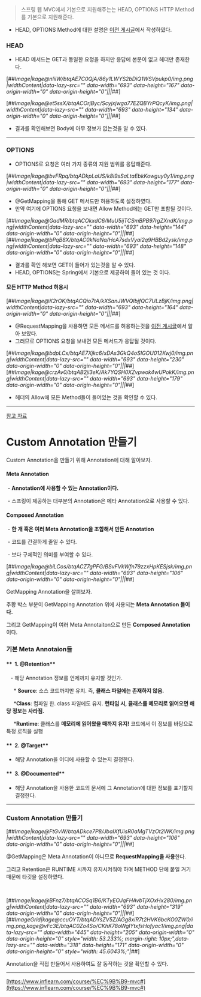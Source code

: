 > 스프링 웹 MVC에서 기본으로 지원해주는는 HEAD, OPTIONS HTTP Method를 기본으로
지원해준다.

- HEAD, OPTIONS Method에 대한 설명은 [이전 게시글](https://sun-22.tistory.com/41)에서 작성하였다.

### HEAD
- HEAD 메서드는 GET과 동일한 요청을 하지만 응답에 본문이 없고 헤더만 존재한다.

[##_Image|kage@nIiiW/btqAE7C0QjA/86y1LWYS2bDiQ1WSVpukp0/img.png|widthContent|data-lazy-src="" data-width="693" data-height="167" data-origin-width="0" data-origin-height="0"|||_##]

[##_Image|kage@et5ssX/btqACOrjByc/Scyjxjwga77EZQBYrPQcyK/img.png|widthContent|data-lazy-src="" data-width="693" data-height="134" data-origin-width="0" data-origin-height="0"|||_##]

- 결과를 확인해보면 Body에 아무 정보가 없는것을 알 수 있다.

---

### OPTIONS
- OPTIONS로 요청은 여러 가지 종류의 지원 범위를 응답해준다.

[##_Image|kage@bvFRpq/btqADkpLaUS/k8i9sSaLtaEbkKowguy0y1/img.png|widthContent|data-lazy-src="" data-width="693" data-height="177" data-origin-width="0" data-origin-height="0"|||_##]

- @GetMapping을 통해 GET 메서드만 허용하도록 설정하였다.
- 만약 여기에 OPTIONS 요청을 보내면 Allow Method에는 GET만 포함될 것이다.

[##_Image|kage@GadMR/btqACOkxdC6/MuU5ijTCSmBPB97rgZXndK/img.png|widthContent|data-lazy-src="" data-width="693" data-height="144" data-origin-width="0" data-origin-height="0"|||_##]
[##_Image|kage@bPqB8X/btqAC0kNaNa/HcA7sdxVyai2q9HBBd2ysk/img.png|widthContent|data-lazy-src="" data-width="693" data-height="148" data-origin-width="0" data-origin-height="0"|||_##]
- 결과를 확인 해보면 GET이 들어가 있는것을 알 수 있다.
- HEAD, OPTIONS는 Spring에서 기본으로 제공하여 들어 있는 것 이다.

#### 모든 HTTP Method 허용시

[##_Image|kage@K2rOK/btqACQio7tA/kXSanJWVQIbjfQC7ULzBjK/img.png|widthContent|data-lazy-src="" data-width="693" data-height="164" data-origin-width="0" data-origin-height="0"|||_##]
- @RequestMapping을 사용하면 모든 메서드를 허용하는것을 [이전 게시글](https://sun-22.tistory.com/41)에서 알아 보았다.
- 그러므로 OPTIONS 요청을 보내면 모든 메서드가 응답될 것이다.

[##_Image|kage@bdpLCx/btqAE7Xjkc6/xDAs3GkQ4oSIGOU012Kwj0/img.png|widthContent|data-lazy-src="" data-width="693" data-height="230" data-origin-width="0" data-origin-height="0"|||_##][##_Image|kage@crzAv0/btqAB2ji3eK/Ak7YQSH0XZvpwok4wUPokK/img.png|widthContent|data-lazy-src="" data-width="693" data-height="179" data-origin-width="0" data-origin-height="0"|||_##]
- 헤더의 Allow에 모든 Method들이 들어있는 것을 확인할 수 있다.

---

[참고 자료](https://www.inflearn.com/course/%EC%9B%B9-mvc#)

# **Custom Annotation 만들기**

Custom Annotation을 만들기 위해 Annotation에 대해 알아보자.

#### **Meta Annotation**

 - **Annotation에 사용할 수 있는 Annotation이다.**

 - 스프링이 제공하는 대부분의 Annotation은 메타 Annotation으로 사용할 수 있다.

#### **Composed Annotation**

 - **한 개 혹은 여러 Meta Annotation을 조합해서 만든 Annotation**

 - 코드를 간결하게 줄일 수 있다.

 - 보다 구체적인 의미를 부여할 수 있다.

[##_Image|kage@biLCos/btqACZ7gPFG/BSvFVkWfn79zzxHpKESjsk/img.png|widthContent|data-lazy-src="" data-width="693" data-height="106" data-origin-width="0" data-origin-height="0"|||_##]

GetMapping Annotation을 살펴보자.

주황 박스 부분이 GetMapping Annotation 위에 사용되는 **Meta Annotation 들이다.**

그리고 GetMapping이 여러 Meta Annotaiton으로 만든 **Composed Annotation**이다.

### **기본 Meta Annotaion들**

#### **  1. @Retention**

   - 해당 Annotation 정보를 언제까지 유지할 것인가.

     \* **Source**: 소스 코드까지만 유지. 즉, **클래스 파일에는 존재하지 않음.**

     \***Class**: 컴파일 한. class 파일에도 유지. **런타임 시, 클래스를 메모리로 읽어오면 해당 정보는 사라짐.**

     \***Runtime**: 클래스를 **메모리에 읽어왔을 때까지 유지!** 코드에서 이 정보를 바탕으로 특정 로직을 실행

#### **  2. @Target**

- 해당 Annotation을 어디에 사용할 수 있는지 결정한다.

#### **  3. @Documented**

- 해당 Annotation을 사용한 코드의 문서에 그 Annotation에 대한 정보를 표기할지 결정한다.

---

### **Custom Annotation 만들기**

[##_Image|kage@FtGvW/btqADkce7P8/JbaIXfUisR0aMgTVzOt2WK/img.png|widthContent|data-lazy-src="" data-width="693" data-height="106" data-origin-width="0" data-origin-height="0"|||_##]

@GetMapping은 Meta Annotation이 아니므로 **RequestMapping을 사용**한다.

그리고 Retention은 RUNTIME 시까지 유지시켜줘야 하며 METHOD 단에 붙일 거기 때문에 타깃을 설정하였다.

​

[##_Image|kage@BFnz7/btqACOSq1B6/KTyEOJqFHAvbTjXOxHx280/img.png|widthContent|data-lazy-src="" data-width="693" data-height="319" data-origin-width="0" data-origin-height="0"|||_##][##_ImageGrid|kage@ccuOYT/btqADYsZV5Z/AGg8xiR7t2HVK6bcKO0ZW0/img.png,kage@vFc3E/btqAC0Zo4So/CKhK78oWglYtxfsHofyac1/img.png|data-lazy-src="" data-width="445" data-height="205" data-origin-width="0" data-origin-height="0" style="width: 53.233%; margin-right: 10px;",data-lazy-src="" data-width="318" data-height="171" data-origin-width="0" data-origin-height="0" style="width: 45.6043%;"|_##]

Annotation을 직접 만들어서 사용하여도 잘 동작하는 것을 확인할 수 있다.

---

[https://www.inflearn.com/course/%EC%9B%B9-mvc#](https://www.inflearn.com/course/%EC%9B%B9-mvc#)
